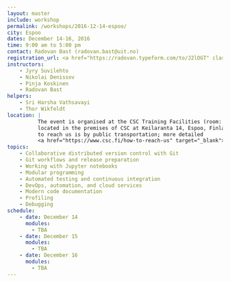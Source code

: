 ```yaml
---
layout: master
include: workshop
permalink: /workshops/2016-12-14-espoo/
city: Espoo
dates: December 14-16, 2016
time: 9:00 am to 5:00 pm
contact: Radovan Bast (radovan.bast@uit.no)
registration_url: <a href="https://radovan.typeform.com/to/J2lOGT" class="btn btn-primary">Register here</a>
instructors:
    - Jyry Suvilehto
    - Nikolai Denissov
    - Pinja Koskinen
    - Radovan Bast
helpers:
    - Sri Harsha Vathsavayi
    - Thor Wikfeldt
location: |
          The event is organised at the CSC Training Facilities (room: Dogmi)
          located in the premises of CSC at Keilaranta 14, Espoo, Finland. The best way
          to reach us is by public transportation; more detailed
          <a href="https://www.csc.fi/how-to-reach-us" target="_blank">travel tips</a> are available.
topics:
    - Collaborative distributed version control with Git
    - Git workflows and release preparation
    - Working with Jupyter notebooks
    - Modular programming
    - Automated testing and continuous integration
    - DevOps, automation, and cloud services
    - Modern code documentation
    - Profiling
    - Debugging
schedule:
    - date: December 14
      modules:
        - TBA
    - date: December 15
      modules:
        - TBA
    - date: December 16
      modules:
        - TBA
---
```

